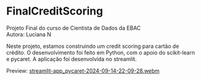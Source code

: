 # FinalCreditScoring
Projeto Final do curso de Cientista de Dados da EBAC\
Autora: Luciana N

Neste projeto, estamos construindo um credit scoring para cartão de crédito. O desenvolvimento foi feito em Python, com o apoio do scikit-learn e pycaret. A aplicação foi desenvolvida no streamlit. 

Preview:
[streamlit-app_pycaret-2024-09-14-22-09-28.webm](https://github.com/user-attachments/assets/f93d058c-7e5e-4d5e-a464-b0b2daddee58)



